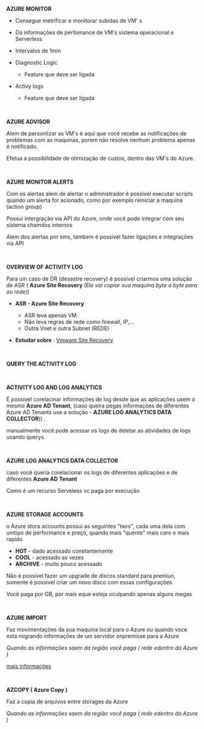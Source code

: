 **AZURE MONITOR**


- Consegue metrificar e monitorar subidas de VM' s

- Dá informações de perfomance de VM's sistema operacional e Serverless

- Intervalos de 1min

- Diagnostic Logic
    - Feature que deve ser ligada

- Activy logs
    - Feature que deve ser ligada 

<br>

**AZURE ADVISOR**

Alem de personlizar as VM's é aqui que você recebe as notificações de problemas com as maquinas, porem não resolve nenhum problema apenas é notificado.

Efetua a possibilidade de otimização de custos, dentro das VM's do Azure.

<br>

**AZURE MONITOR ALERTS**

Com os alertas alem de alertar o administrador é possivel executar scripts quando um alerta for acionado, como por exemplo reiniciar a maquina (action group)

Possui intergração via API do Azure, onde você pode integrar com seu sistema chamdos internos

Alem dos alertas por sms, tambem é possivel fazer ligações e integrações via API 

<br>

**OVERVIEW OF ACTIVITY LOG**

Para um caso de DR (desastre recovery) é possivel criarmos uma solução de ASR ( **Azure Site Recovery** _(Ele vai copiar sua maquina byte a byte para ou rede)_)

- **ASR - Azure Site Recovery**
    -   ASR leva apenas VM
    -   Não leva regras de rede como firewall, IP,... 
    -   Outra Vnet e outra Subnet (REDE)

-   **Estudar sobre** : [Vmware Site Recovery](https://www.google.com/search?q=Vmware+Site+Recovery&oq=Vmware+Site+Recovery&aqs=chrome..69i57j0l7.294j0j7&sourceid=chrome&ie=UTF-8)

<br>

**QUERY THE ACTIVITY LOG**

<br>

**ACTIVITY LOG AND LOG ANALYTICS**

É possivel corelacinar informações de log desde que as aplicações usem o mesmo **Azure AD Tenant**, (caso queira pegas informações de diferentes Azure AD Tenants use a solução - **AZURE LOG ANALYTICS DATA COLLECTOR**)) .

manualmente você pode acessar os logs de deletar as atividades de logs usando querys.

<br>

**AZURE LOG ANALYTICS DATA COLLECTOR**

caso você queria corelacionar os logs de diferentes aplicações e de diferentes **Azure AD Tenant**

Como é um recurso Serveless vc paga por execução

<br>

**AZURE STORAGE ACCOUNTS**

o Azure stora accounts possui as seguintes "tiers", cada uma dela com umtipo de performance e preço, quando mais "quente" mais caro e mais rapido

- **HOT** - dado acessado constantemente
- **COOL** - acessado as vezes
- **ARCHIVE** - muito pouco acessado

Não é possivel fazer um upgrade de discos standard para premiun, somente é possivel criar um novo disco com essas configurações

Você paga por GB, por mais eque esteja oculpando apenas alguns megas

<br>

**AZURE IMPORT**

Faz movimentações da sua maquina local para o Azure ou quando voce esta migrando informações de um servidor onpremisse para a Azure

_Quando as informações saem da região você paga ( rede edentro do Azure )_

[mais informações](https://docs.microsoft.com/pt-br/azure/storage/common/storage-use-azcopy-v10)

<br>

**AZCOPY ( Azure Copy )**

Faz a copia de arquivos entre storages da Azure

_Quando as informações saem da região você paga ( rede edentro do Azure )_

<br>

